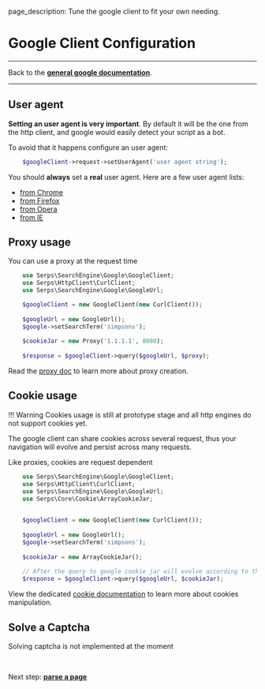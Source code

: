 page_description: Tune the google client to fit your own needing.

# Google Client Configuration

<p>
</p>

---

Back to the [**general google documentation**](../google.md).

---

## User agent

**Setting an user agent is very important**. 
By default it will be the one from the http client, and google would easily detect your script as a bot.

To avoid that it happens configure an user agent:

```php
    $googleClient->request->setUserAgent('user agent string');
```

You should **always** set a **real** user agent. Here are a few user agent lists:

- [from Chrome](http://www.useragentstring.com/pages/Chrome/)
- [from Firefox](http://www.useragentstring.com/pages/Firefox/)
- [from Opera](http://www.useragentstring.com/pages/Opera/)
- [from IE](http://www.useragentstring.com/pages/Internet%20Explorer/)


## Proxy usage

You can use a proxy at the request time

```php
    use Serps\SearchEngine\Google\GoogleClient;
    use Serps\HttpClient\CurlClient;
    use Serps\SearchEngine\Google\GoogleUrl;

    $googleClient = new GoogleClient(new CurlClient());
    
    $googleUrl = new GoogleUrl();
    $google->setSearchTerm('simpsons');
    
    $cookieJar = new Proxy('1.1.1.1', 8080);
    
    $response = $googleClient->query($googleUrl, $proxy);
```

Read the [proxy doc](/proxy.md) to learn more about proxy creation.


## Cookie usage

!!! Warning
    Cookies usage is still at prototype stage and all http engines do not support cookies yet.

The google client can share cookies across several request, thus your navigation will evolve and persist across
many requests.

Like proxies, cookies are request dependent

```php
    use Serps\SearchEngine\Google\GoogleClient;
    use Serps\HttpClient\CurlClient;
    use Serps\SearchEngine\Google\GoogleUrl;
    use Serps\Core\Cookie\ArrayCookieJar;
    

    $googleClient = new GoogleClient(new CurlClient());
    
    $googleUrl = new GoogleUrl();
    $google->setSearchTerm('simpsons');
    
    $cookieJar = new ArrayCookieJar();
    
    // After the query to google cookie jar will evolve according to the cookies from the request
    $response = $googleClient->query($googleUrl, $cookieJar);
```


View the dedicated [cookie documentation](/cookies.md) to learn more about cookies manipulation.




## Solve a Captcha

Solving captcha is not implemented at the moment


<br/>

Next step: [**parse a page**](parse-page.md)